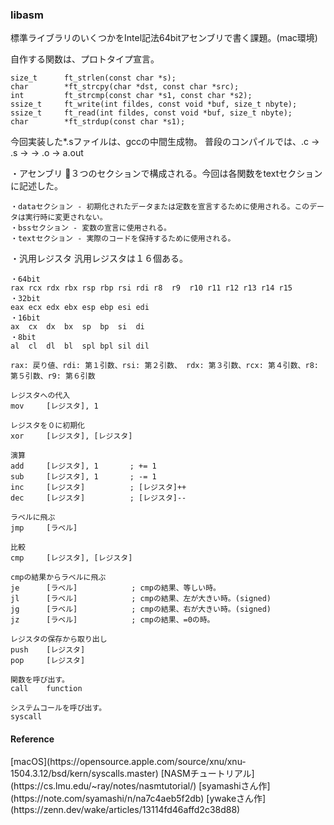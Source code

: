<h3>libasm</h3>
<p>標準ライブラリのいくつかをIntel記法64bitアセンブリで書く課題。(mac環境)</p>
自作する関数は、プロトタイプ宣言。

```
size_t      ft_strlen(const char *s);
char        *ft_strcpy(char *dst, const char *src);
int         ft_strcmp(const char *s1, const char *s2);
ssize_t     ft_write(int fildes, const void *buf, size_t nbyte);
ssize_t     ft_read(int fildes, const void *buf, size_t nbyte);
char        *ft_strdup(const char *s1);
```

今回実装した*.sファイルは、gccの中間生成物。
普段のコンパイルでは、.c -> .s -> -> .o -> a.out

・アセンブリ
３つのセクションで構成される。今回は各関数をtextセクションに記述した。
```
・dataセクション - 初期化されたデータまたは定数を宣言するために使用される。このデータは実行時に変更されない。
・bssセクション - 変数の宣言に使用される。
・textセクション - 実際のコードを保持するために使用される。
```

・汎用レジスタ
汎用レジスタは１６個ある。
```
・64bit
rax rcx rdx rbx rsp rbp rsi rdi r8  r9  r10 r11 r12 r13 r14 r15
・32bit
eax ecx edx ebx esp ebp esi edi
・16bit
ax  cx  dx  bx  sp  bp  si  di
・8bit
al  cl  dl  bl  spl bpl sil dil
```
```
rax: 戻り値、rdi: 第１引数、rsi: 第２引数、 rdx: 第３引数、rcx: 第４引数、r8: 第５引数、r9: 第６引数
```

```
レジスタへの代入
mov     [レジスタ], 1

レジスタを０に初期化
xor     [レジスタ], [レジスタ]

演算
add     [レジスタ], 1       ; += 1
sub     [レジスタ], 1       ; -= 1
inc     [レジスタ]          ; [レジスタ]++
dec     [レジスタ]          ; [レジスタ]--

ラベルに飛ぶ
jmp     [ラベル]

比較
cmp     [レジスタ], [レジスタ]

cmpの結果からラベルに飛ぶ
je      [ラベル]            ; cmpの結果、等しい時。
jl      [ラベル]            ; cmpの結果、左が大きい時。(signed)
jg      [ラベル]            ; cmpの結果、右が大きい時。(signed)
jz      [ラベル]            ; cmpの結果、=0の時。

レジスタの保存から取り出し
push    [レジスタ]
pop     [レジスタ]

関数を呼び出す。
call    function

システムコールを呼び出す。
syscall
```

<h4>Reference</h4>
[macOS](https://opensource.apple.com/source/xnu/xnu-1504.3.12/bsd/kern/syscalls.master)
[NASMチュートリアル](https://cs.lmu.edu/~ray/notes/nasmtutorial/)
[syamashiさん作](https://note.com/syamashi/n/na7c4aeb5f2db)
[ywakeさん作](https://zenn.dev/wake/articles/13114fd46affd2c38d88)
